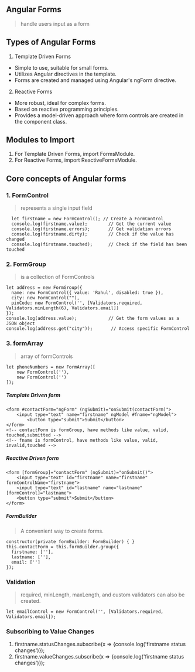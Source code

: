 ## Angular Forms
> handle users input as a form

## Types of Angular Forms
1. Template Driven Forms
- Simple to use, suitable for small forms.
- Utilizes Angular directives in the template.
- Forms are created and managed using Angular's ngForm directive.

2. Reactive Forms  
- More robust, ideal for complex forms.
- Based on reactive programming principles.
- Provides a model-driven approach where form controls are created in the component class.

## Modules to Import
1. For Template Driven Forms, import FormsModule.
2. For Reactive Forms, import ReactiveFormsModule.

## Core concepts of Angular forms
### 1. FormControl  
> represents a single input field

  ```
    let firstname = new FormControl(); // Create a FormControl
    console.log(firstname.value);        // Get the current value
    console.log(firstname.errors);       // Get validation errors
    console.log(firstname.dirty);        // Check if the value has changed
    console.log(firstname.touched);      // Check if the field has been touched
  ```  
### 2. FormGroup  
> is a collection of FormControls  
  
  ```
  let address = new FormGroup({
    name: new FormControl({ value: 'Rahul', disabled: true }),
    city: new FormControl(""),
    pinCode: new FormControl('', [Validators.required, Validators.minLength(6), Validators.email])
  });
  console.log(address.value);            // Get the form values as a JSON object
  console.log(address.get("city"));       // Access specific FormControl
  ```  
### 3. formArray
> array of formControls

```
let phoneNumbers = new FormArray([
    new FormControl(''),
    new FormControl('')
]);
```

##### Template Driven form
```
<form #contactForm="ngForm" (ngSubmit)="onSubmit(contactForm)">
 	<input type="text" name="firstname" ngModel #fname="ngModel">
    	<button type="submit">Submit</button>
</form>
<!-- contactForm is formGroup, have methods like value, valid, touched,submitted -->
<!-- fname is formControl, have methods like value, valid, invalid,touched -->
```

##### Reactive Driven form
```
<form [formGroup]="contactForm" (ngSubmit)="onSubmit()">
	<input type="text" id="firstname" name="firstname" formControlName="firstname">
	<input type="text" id="lastname" name="lastname" [formControl]="lastname">
	<button type="submit">Submit</button>
</form>
```
##### FormBuilder
> A convenient way to create forms.

```
constructor(private formBuilder: FormBuilder) { }
this.contactForm = this.formBuilder.group({
  firstname: [''],
  lastname: [''],
  email: ['']
});
```

### Validation
> required, minLength, maxLength, and custom validators can also be created.

```
let emailControl = new FormControl('', [Validators.required, Validators.email]);
```

### Subscribing to Value Changes
1. firstname.statusChanges.subscribe(x => {console.log('firstname status changes')});  
2. firstname.valueChanges.subscribe(x => {console.log('firstname status changes')});